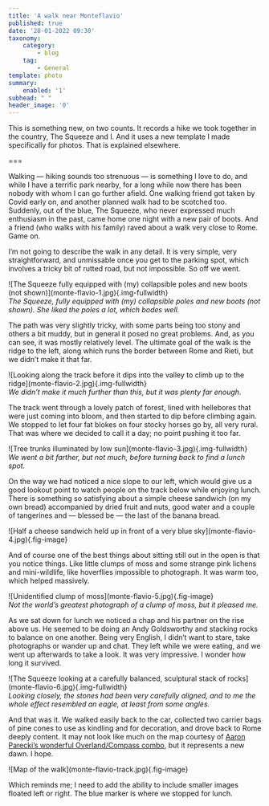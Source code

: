 ```yaml
---
title: 'A walk near Monteflavio'
published: true
date: '28-01-2022 09:30'
taxonomy:
    category:
        - blog
    tag:
        - General
template: photo
summary:
    enabled: '1'
subhead: " "
header_image: '0'
---
```


This is something new, on two counts. It records a hike we took together in the country, The Squeeze and I. And it uses a new template I made specifically for photos. That is explained elsewhere.</p>

===

<p>Walking — hiking sounds too strenuous — is something I love to do, and while I have a terrific park nearby, for a long while now there has been nobody with whom I can go further afield. One walking friend got taken by Covid early on, and another planned walk had to be scotched too. Suddenly, out of the blue, The Squeeze, who never expressed much enthusiasm in the past, came home one night with a new pair of boots. And a friend (who walks with his family) raved about a walk very close to Rome. Game on.</p>
<p>I’m not going to describe the walk in any detail. It is very simple, very straightforward, and unmissable once you get to the parking spot, which involves a tricky bit of rutted road, but not impossible. So off we went.</p>
![The Squeeze fully equipped with (my) collapsible poles and new boots (not shown)](monte-flavio-1.jpg){.img-fullwidth}
<figcaption style="font-style: italic;">The Squeeze, fully equipped with (my) collapsible poles and new boots (not shown). She liked the poles a lot, which bodes well.</figcaption>
<p>The path was very slightly tricky, with some parts being too stony and others a bit muddy, but in general it posed no great problems. And, as you can see, it was mostly relatively level. The ultimate goal of the walk is the ridge to the left, along which runs the border between Rome and Rieti, but we didn’t make it that far.</p>
![Looking along the track before it dips into the valley to climb up to the ridge](monte-flavio-2.jpg){.img-fullwidth}
<figcaption style="font-style: italic;">We didn’t make it much further than this, but it was plenty far enough.</figcaption>
<p>The track went through a lovely patch of forest, lined with hellebores that were just coming into bloom, and then started to dip before climbing again. We stopped to let four fat blokes on four stocky horses go by, all very rural. That was where we decided to call it a day; no point pushing it too far.</p>
![Tree trunks illuminated by low sun](monte-flavio-3.jpg){.img-fullwidth}
<figcaption style="font-style: italic;">We went a bit farther, but not much, before turning back to find a lunch spot.</figcaption>
<p>On the way we had noticed a nice slope to our left, which would give us a good lookout point to watch people on the track below while enjoying lunch. There is something so satisfying about a simple cheese sandwich (on my own bread) accompanied by dried fruit and nuts, good water and a couple of tangerines and — blessed be — the last of the banana bread.</p>
![Half a cheese sandwich held up in front of a very blue sky](monte-flavio-4.jpg){.fig-image}
<p>And of course one of the best things about sitting still out in the open is that you notice things. Like little clumps of moss and some strange pink lichens and mini-wildlife, like hoverflies impossible to photograph. It was warm too, which helped massively.</p>
![Unidentified clump of moss](monte-flavio-5.jpg){.fig-image}
<figcaption style="font-style: italic;">Not the world’s greatest photograph of a clump of moss, but it pleased me.</figcaption>
<p>As we sat down for lunch we noticed a chap and his partner on the rise above us. He seemed to be doing an Andy Goldsworthy and stacking rocks to balance on one another. Being very English, I didn’t want to stare, take photographs or wander up and chat. They left while we were eating, and we went up afterwards to take a look. It was very impressive. I wonder how long it survived.</p>
![The Squeeze looking at a carefully balanced, sculptural stack of rocks](monte-flavio-6.jpg){.img-fullwidth}
<figcaption style="font-style: italic;">Looking closely, the stones had been very carefully aligned, and to me the whole effect resembled an eagle, at least from some angles.</figcaption>
<p>And that was it. We walked easily back to the car, collected two carrier bags of pine cones to use as kindling and for decoration, and drove back to Rome deeply content. It may not look like much on the map courtesy of <a href=“https://github.com/aaronpk/Overland-iOS”>Aaron Parecki’s wonderful Overland/Compass combo</a>, but it represents a new dawn. I hope.</p>
![Map of the walk](monte-flavio-track.jpg){.fig-image}
<p>
Which reminds me; I need to add the ability to include smaller images floated left or right. The blue marker is where we stopped for lunch.</p>
